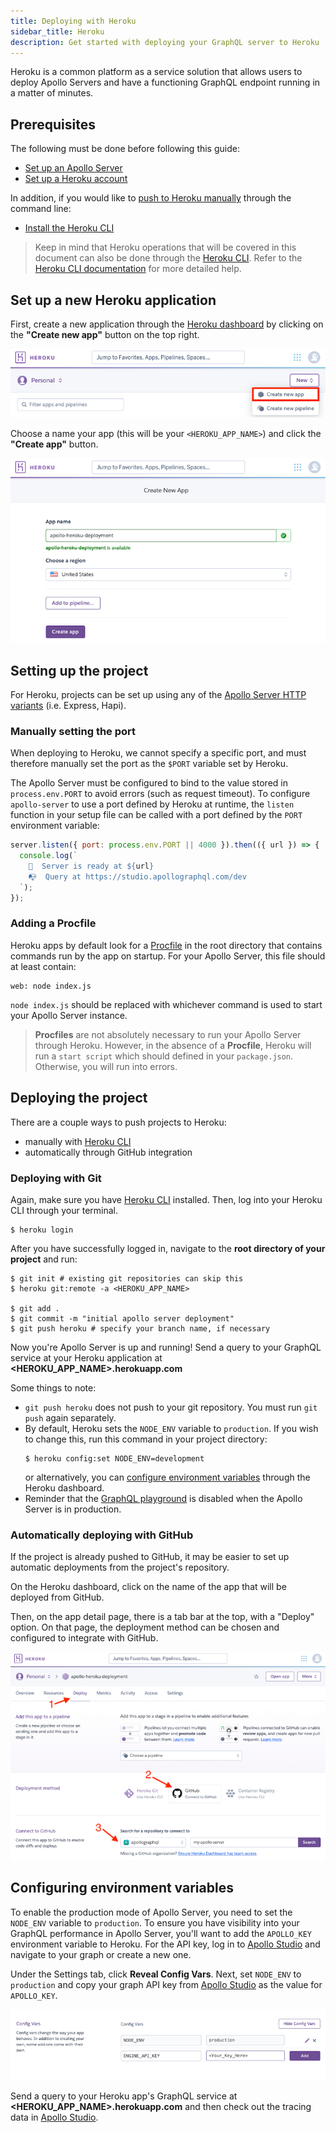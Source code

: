 ```yaml
---
title: Deploying with Heroku
sidebar_title: Heroku
description: Get started with deploying your GraphQL server to Heroku
---
```


Heroku is a common platform as a service solution that allows users to deploy Apollo Servers and have a functioning GraphQL endpoint running in a matter of minutes.

## Prerequisites

The following must be done before following this guide:

- [Set up an Apollo Server](../getting-started)
- [Set up a Heroku account](https://heroku.com)

In addition, if you would like to [push to Heroku manually](./heroku/#deploying-with-git) through the command line:
- [Install the Heroku CLI](https://devcenter.heroku.com/articles/heroku-cli)

> Keep in mind that Heroku operations that will be covered in this document
> can also be done through the [Heroku CLI](https://devcenter.heroku.com/articles/heroku-cli).
> Refer to the [Heroku CLI documentation](https://devcenter.heroku.com/categories/command-line)
> for more detailed help.
## Set up a new Heroku application

First, create a new application through the [Heroku dashboard](https://dashboard.heroku.com/apps) by clicking on the **"Create new app"** button on the top right.

![Create New App Screenshot](../images/deployment/heroku/create-new-app.png)

Choose a name your app (this will be your `<HEROKU_APP_NAME>`) and click the **"Create app"** button.

![Set App Name Screenshot](../images/deployment/heroku/set-app-name.png)

## Setting up the project

For Heroku, projects can be set up using any of the [Apollo Server HTTP variants](../integrations/middleware) (i.e. Express, Hapi).

### Manually setting the port

When deploying to Heroku, we cannot specify a specific port, and must therefore manually set the port as the `$PORT` variable set by Heroku.

The Apollo Server must be configured to bind to the value stored in `process.env.PORT` to avoid errors (such as request timeout). To configure `apollo-server` to use a port defined by Heroku at runtime, the `listen` function in your setup file can be called with a port defined by the `PORT` environment variable:

```js
server.listen({ port: process.env.PORT || 4000 }).then(({ url }) => {
  console.log(`
    🚀  Server is ready at ${url}
    📭  Query at https://studio.apollographql.com/dev
  `);
});
```

### Adding a Procfile

Heroku apps by default look for a [Procfile](https://devcenter.heroku.com/articles/procfile) in the root directory that contains commands run by the app on startup. For your Apollo Server, this file should at least contain:

```shell:title=Procfile
web: node index.js
```

`node index.js` should be replaced with whichever command is used to start your Apollo Server instance.

> **Procfiles** are not absolutely necessary to run your Apollo Server through Heroku.
> However, in the absence of a **Procfile**, Heroku will run a `start script` which should defined
> in your `package.json`. Otherwise, you will run into errors.

## Deploying the project

There are a couple ways to push projects to Heroku:
- manually with [Heroku CLI](https://devcenter.heroku.com/articles/heroku-cli)
- automatically through GitHub integration

### Deploying with Git

Again, make sure you have [Heroku CLI](https://devcenter.heroku.com/articles/heroku-cli) installed. Then, log into your Heroku CLI through your terminal.

```shell
$ heroku login
```

After you have successfully logged in, navigate to the **root directory of your project** and run:

```shell
$ git init # existing git repositories can skip this
$ heroku git:remote -a <HEROKU_APP_NAME>

$ git add .
$ git commit -m "initial apollo server deployment"
$ git push heroku # specify your branch name, if necessary
```

Now you're Apollo Server is up and running!
Send a query to your GraphQL service at your Heroku application at **<HEROKU\_APP\_NAME>.herokuapp.com**

Some things to note:
- `git push heroku` does not push to your git repository. You must run `git push` again separately.
- By default, Heroku sets the `NODE_ENV` variable to `production`. If you wish to change this, run this command in your project directory:
  ```shell
  $ heroku config:set NODE_ENV=development
  ```
  or alternatively, you can [configure environment variables](./heroku/#configuring-environment-variables) through the Heroku dashboard.
- Reminder that the [GraphQL playground](../testing/graphql-playground) is disabled when the Apollo Server is in production.

### Automatically deploying with GitHub

If the project is already pushed to GitHub, it may be easier to set up automatic deployments from the project's repository.

On the Heroku dashboard, click on the name of the app that will be deployed from GitHub.

Then, on the app detail page, there is a tab bar at the top, with a "Deploy" option. On that page, the deployment method can be chosen and configured to integrate with GitHub.

![automatic deployment instructions](../images/deployment/heroku/automatic-deployment.png)

## Configuring environment variables

To enable the production mode of Apollo Server, you need to set the `NODE_ENV` variable to `production`. To ensure you have visibility into your GraphQL performance in Apollo Server, you'll want to add the `APOLLO_KEY` environment variable to Heroku. For the API key, log in to [Apollo Studio](https://studio.apollographql.com) and navigate to your graph or create a new one.

Under the Settings tab, click **Reveal Config Vars**. Next, set `NODE_ENV` to `production` and copy your graph API key from [Apollo Studio](http://studio.apollographql.com/) as the value for `APOLLO_KEY`.

![Add Studio API Key Screenshot](../images/deployment/heroku/config-vars.png)

Send a query to your Heroku app's GraphQL service at **<HEROKU\_APP\_NAME>.herokuapp.com** and then check out the tracing data in [Apollo Studio](http://studio.apollographql.com/).
